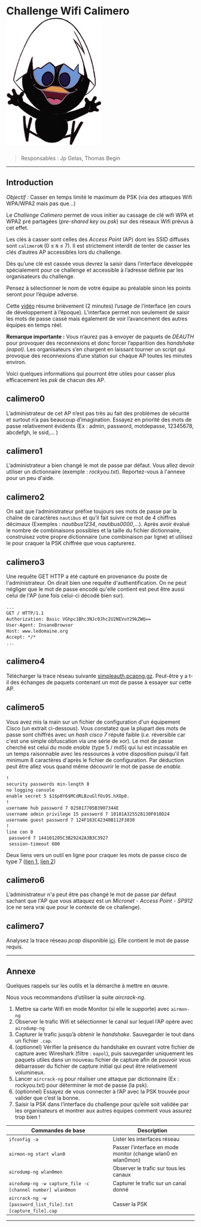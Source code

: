 ﻿# Challenge Wifi Calimero ![Calimero](img/calimero.jpg "Calimero")


> Responsables : Jp Gelas, Thomas Begin

- - - 

## Introduction

*Objectif :* Casser en temps limité le maximum de PSK (via des attaques Wifi WPA/WPA2 mais pas que...) 

Le *Challenge Calimero* permet de vous initier au cassage de clé wifi WPA et
WPA2 pré partagées (*pre-shared key* ou *psk*) sur des réseaux Wifi prévus à
cet effet.

Les clés à casser sont celles des _Access Point_ (AP) dont les SSID diffusés
sont `calimeroN` (0 ≤ `N` ≤ 7). Il est strictement interdit de tenter de casser
les clés d’autres AP accessibles lors du challenge.

Dès qu’une clé est cassée vous devrez la saisir dans l’interface développée
spécialement pour ce challenge et accessible à l’adresse définie par les
organisateurs du challenge. 

Pensez à sélectionner le nom de votre équipe au préalable sinon les points
seront pour l’équipe adverse. 

Cette [vidéo](https://www.youtube.com/watch?v=mzQBo3a7cHc) résume brièvement (2
minutes) l’usage de l’interface (en cours de développement à l’époque).
L’interface permet non seulement de saisir les mots de passe cassé mais
également de voir l’avancement des autres équipes en temps réel.

**Remarque importante :** Vous n’aurez pas à envoyer de paquets de *DEAUTH*
pour provoquer des reconnexions et donc forcer l’apparition des *handshake
(eapol)*. Les organisateurs s’en chargent en laissant tourner un script qui
provoque des reconnexions d’une station sur chaque AP toutes les minutes
environ.

Voici quelques informations qui pourront être utiles pour casser plus
efficacement les _psk_ de chacun des AP.

## calimero0

  L’administrateur de cet AP n’est pas très au fait des problèmes de sécurité
et surtout n’a pas beaucoup d’imagination.  Essayez en priorité des mots de
passe relativement évidents (Ex : admin, password, motdepasse, 12345678,
abcdefgh, le ssid,… )

<!-- calimero0 : calimero0 -->

## calimero1

  L’administrateur a bien changé le mot de passe par défaut. Vous allez devoir
utiliser un dictionnaire (exemple : *rockyou.txt*). 
Reportez-vous à l'annexe pour un peu d'aide.
  
<!-- calimero1 : !!7676tigger7676!! -->

## calimero2

  On sait que l’administrateur préfixe toujours ses mots de passe par la chaîne
de caractères `nautibus` et qu’il fait suivre ce mot de 4 chiffres décimaux
(Exemples : *nautibus1234*, *nautibus0000*,...).  Après avoir évalué le nombre
de combinaisons possibles et la taille du fichier dictionnaire, construisez
votre propre dictionnaire (une combinaison par ligne) et utilisez le pour
craquer la PSK chiffrée que vous capturerez.

<!-- calimero2 : nautibus4242 -->


## calimero3

Une requête GET HTTP a été capturé en provenance du poste de l'administrateur.
On dirait bien une requête d'authentification. On ne peut négliger que le mot
de passe encodé qu'elle contient est peut être aussi celui de l'AP (une fois
celui-ci décodé bien sur).  

```text
...
GET / HTTP/1.1
Authorization: Basic VGhpc1Bhc3NJc0Jhc2U2NEVuY29kZWQ==
User-Agent: InsaneBrowser
Host: www.ledomaine.org
Accept: */*
...
```

<!-- calimero3 : ThisPassIsBase64Encoded -->

## calimero4

  Télécharger la trace réseau suivante [simpleauth.pcapng.gz](img/simpleauth.pcapng.gz). 
  Peut-être y a t-il des échanges de paquets contenant un mot de passe à essayer sur cette AP. 

<!-- calimero4 : NeverTrustTheNetwork -->

## calimero5

Vous avez mis la main sur un fichier de configuration d'un équipement Cisco (un
extrait ci-dessous).  Vous constatez que la plupart des mots de passe sont
chiffrés avec un *hash cisco 7* réputé faible (*i.e.* réversible car c'est une simple
obfuscation via une série de xor).  Le mot de passe cherché est celui du mode
*enable* (type 5 / md5) qui lui est incassable en un temps raisonnable avec les
ressources à votre disposition puisqu'il fait minimum 8 caractères d'après le
fichier de configuration.  Par déduction peut être allez vous quand même
découvrir le mot de passe de *enable*.

```text
!
security passwords min-length 8
no logging console
enable secret 5 $1$p8Y6$MCdRLBzuGlfOs9S.hXOp0.
!
username hub password 7 025017705B3907344E 
username admin privilege 15 password 7 10181A325528130F010D24
username guest password 7 124F163C42340B112F3830
!
line con 0
 password 7 144101205C3B29242A3B3C3927
 session-timeout 600

```


Deux liens vers un outil en ligne pour craquer les mots de passe cisco de type
7 ([lien
1](https://www.frameip.com/decrypter-dechiffrer-cracker-password-cisco-7),
[lien 2](https://packetlife.net/toolbox/type7/))

<!-- calimero5 : 6sK0_enable -->

 
## calimero6 

 L’administrateur n'a peut être pas changé le mot de passe par défaut sachant
que l'AP que vous attaquez est un *Micronet - Access Point - SP912* (ce ne sera vrai que pour le contexte
de ce challenge).

<!-- calimero6 : default -->

## calimero7

Analysez la trace réseau *pcap* disponible [ici](img/havefun.pcapng.gz). Elle contient le mot de passe requis.

<!-- calimero7 : OhLaBelleImage -->


---

## Annexe

Quelques rappels sur les outils et la démarche à mettre en œuvre.

Nous vous recommandons d’utiliser la suite *aircrack-ng*.

  1. Mettre sa carte Wifi en mode Monitor (si elle le supporte) avec `airmon-ng`
  1. Observer le trafic Wifi et sélectionner le canal sur lequel l’AP opère avec `airodump-ng` 
  1. Capturer le trafic jusqu’à obtenir le *handshake*. Sauvegarder le tout dans un fichier `.cap`.
  1. (optionnel) Vérifier la présence du handshake en ouvrant votre fichier de capture avec Wireshark (filtre : `eapol`), puis sauvegarder uniquement les paquets utiles dans un nouveau fichier de capture afin de pouvoir vous débarrasser du fichier de capture initial qui peut être relativement volumineux. 
  1. Lancer `aircrack-ng` pour réaliser une attaque par dictionnaire (Ex : rockyou.txt) pour déterminer le mot de passe (la psk).
  1. (optionnel) Essayez de vous connecter à l’AP avec la PSK trouvée pour valider que c’est la bonne.
  1. Saisir la PSK dans l’interface du challenge pour qu’elle soit validée par les organisateurs et montrer aux autres équipes comment vous assurez trop bien !


Commandes de base    | Description
------------- | -------------
`ifconfig -a` | Lister les interfaces réseau
`airmon-ng start wlan0` | Passer l’interface en mode monitor (change wlan0 en wlan0mon)
`airodump-ng wlan0mon` | Observer le trafic sur tous les canaux 
`airodump-ng -w capture_file -c [channel number] wlan0mon` | Capturer le trafic sur un canal donné
`aircrack-ng -w [password_list_file].txt [capture_file].cap` | Casser la PSK 


- - -



















